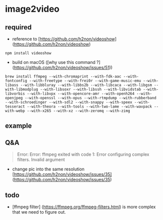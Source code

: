# image2video

required
---

* reference to [https://github.com/h2non/videoshow] (https://github.com/h2non/videoshow)

`npm install videoshow`

* build on macOS ([why use this command ?] (https://github.com/h2non/videoshow/issues/51))

`brew install ffmpeg --with-chromaprint --with-fdk-aac --with-fontconfig --with-freetype --with-frei0r --with-game-music-emu --with-libass --with-libbluray --with-libbs2b --with-libcaca --with-libgsm --with-libmodplug --with-libsoxr --with-libssh --with-libvidstab --with-libvorbis --with-libvpx --with-opencore-amr --with-openh264 --with-openjpeg --with-openssl --with-opus --with-rtmpdump --with-rubberband --with-schroedinger --with-sdl2 --with-snappy --with-speex --with-tesseract --with-theora --with-tools --with-two-lame --with-wavpack --with-webp --with-x265 --with-xz --with-zeromq --with-zimg`

example
---


Q&A
---
> Error: Error: ffmpeg exited with code 1: Error configuring complex filters.
  Invalid argument

* change pic into the same resolution [https://github.com/h2non/videoshow/issues/35] (https://github.com/h2non/videoshow/issues/35)

todo
---
* [ffmpeg filter] (https://ffmpeg.org/ffmpeg-filters.html) is more complex that we need to figure out.
